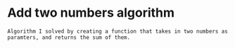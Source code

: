 # Add two numbers algorithm
    Algorithm I solved by creating a function that takes in two numbers as paramters, and returns the sum of them.